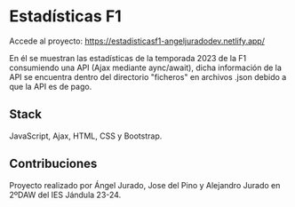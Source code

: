 # Estadísticas F1
Accede al proyecto: https://estadisticasf1-angeljuradodev.netlify.app/

En él se muestran las estadísticas de la temporada 2023 de la F1 consumiendo una API (Ajax mediante aync/await), dicha información de la API se encuentra dentro del directorio "ficheros" en archivos .json debido a que la API es de pago.

## Stack
JavaScript, Ajax, HTML, CSS y Bootstrap.

## Contribuciones
Proyecto realizado por Ángel Jurado, Jose del Pino y Alejandro Jurado en 2ºDAW del IES Jándula 23-24. 
